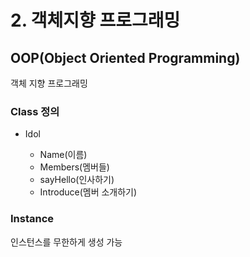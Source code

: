 # 2. 객체지향 프로그래밍

## OOP(Object Oriented Programming)

객체 지향 프로그래밍

### Class 정의

- Idol

  - Name(이름)
  - Members(멤버들)
  - sayHello(인사하기)
  - Introduce(멤버 소개하기)

### Instance

인스턴스를 무한하게 생성 가능



